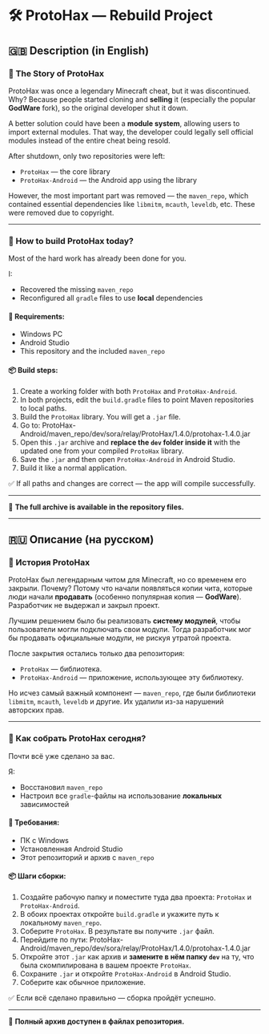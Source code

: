 # 🛠️ ProtoHax — Rebuild Project

## 🇬🇧 Description (in English)

### 📖 The Story of ProtoHax

ProtoHax was once a legendary Minecraft cheat, but it was discontinued. Why? Because people started cloning and **selling** it (especially the popular **GodWare** fork), so the original developer shut it down.

A better solution could have been a **module system**, allowing users to import external modules. That way, the developer could legally sell official modules instead of the entire cheat being resold.

After shutdown, only two repositories were left:
- `ProtoHax` — the core library
- `ProtoHax-Android` — the Android app using the library

However, the most important part was removed — the `maven_repo`, which contained essential dependencies like `libmitm`, `mcauth`, `leveldb`, etc. These were removed due to copyright.

---

### 🧩 How to build ProtoHax today?

Most of the hard work has already been done for you.

I:
- Recovered the missing `maven_repo`
- Reconfigured all `gradle` files to use **local** dependencies

#### 🔧 Requirements:
- Windows PC
- Android Studio
- This repository and the included `maven_repo`

#### 📦 Build steps:
1. Create a working folder with both `ProtoHax` and `ProtoHax-Android`.
2. In both projects, edit the `build.gradle` files to point Maven repositories to local paths.
3. Build the `ProtoHax` library. You will get a `.jar` file.
4. Go to: ProtoHax-Android/maven_repo/dev/sora/relay/ProtoHax/1.4.0/protohax-1.4.0.jar
5. Open this `.jar` archive and **replace the `dev` folder inside it** with the updated one from your compiled `ProtoHax` library.
6. Save the `.jar` and then open `ProtoHax-Android` in Android Studio.
7. Build it like a normal application.

✅ If all paths and changes are correct — the app will compile successfully.

---

📁 **The full archive is available in the repository files.**

---

## 🇷🇺 Описание (на русском)

### 📖 История ProtoHax

ProtoHax был легендарным читом для Minecraft, но со временем его закрыли. Почему? Потому что начали появляться копии чита, которые люди начали **продавать** (особенно популярная копия — **GodWare**). Разработчик не выдержал и закрыл проект.

Лучшим решением было бы реализовать **систему модулей**, чтобы пользователи могли подключать свои модули. Тогда разработчик мог бы продавать официальные модули, не рискуя утратой проекта.

После закрытия остались только два репозитория:
- `ProtoHax` — библиотека.
- `ProtoHax-Android` — приложение, использующее эту библиотеку.

Но исчез самый важный компонент — `maven_repo`, где были библиотеки `libmitm`, `mcauth`, `leveldb` и другие. Их удалили из-за нарушений авторских прав.

---

### 🧩 Как собрать ProtoHax сегодня?

Почти всё уже сделано за вас.

Я:
- Восстановил `maven_repo`
- Настроил все `gradle`-файлы на использование **локальных** зависимостей

#### 🔧 Требования:
- ПК с Windows
- Установленная Android Studio
- Этот репозиторий и архив с `maven_repo`

#### 📦 Шаги сборки:
1. Создайте рабочую папку и поместите туда два проекта: `ProtoHax` и `ProtoHax-Android`.
2. В обоих проектах откройте `build.gradle` и укажите путь к локальному `maven_repo`.
3. Соберите `ProtoHax`. В результате вы получите `.jar` файл.
4. Перейдите по пути: ProtoHax-Android/maven_repo/dev/sora/relay/ProtoHax/1.4.0/protohax-1.4.0.jar
5. Откройте этот `.jar` как архив и **замените в нём папку `dev`** на ту, что была скомпилирована в вашем проекте `ProtoHax`.
6. Сохраните `.jar` и откройте `ProtoHax-Android` в Android Studio.
7. Соберите как обычное приложение.

✅ Если всё сделано правильно — сборка пройдёт успешно.

---

📁 **Полный архив доступен в файлах репозитория.**




